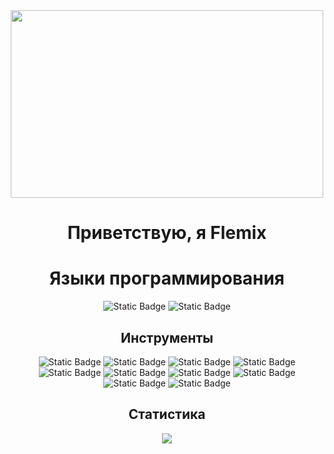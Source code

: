 <div align="center">
  <img src="https://images.wallpaperscraft.ru/image/single/devushka_maska_obodok_1139089_1280x720.jpg" width="500" height="300"/>
</div>
<h1 align="center">
  Приветствую, я Flemix
</h1>

<div align="center">
  <h1>Языки программирования</h1>
</div>

<div align="center">
  <img alt="Static Badge" src="https://img.shields.io/badge/Python-FFD43B?style=for-the-badge&logo=Python&logoColor=white&color=violet">
  <img alt="Static Badge" src="https://img.shields.io/badge/JavaScript-323330?style=for-the-badge&logo=JavaScript&logoColor=white&color=violet">
</div>

<div align="center">
  <h2>Инструменты</h2>
</div>

<div align="center">
  <img alt="Static Badge" src="https://img.shields.io/badge/VSCode-0078D4?style=for-the-badge&logo=Python&logoColor=white&color=violet">
  <img alt="Static Badge" src="https://img.shields.io/badge/Postman-FF6C37?style=for-the-badge&logo=Postman&logoColor=white&color=violet">
  <img alt="Static Badge" src="https://img.shields.io/badge/dbeaver-382923?style=for-the-badge&logo=dbeaver&logoColor=white&color=violet">
  <img alt="Static Badge" src="https://img.shields.io/badge/fastapi-109989?style=for-the-badge&logo=fastapi&logoColor=white&color=violet">
  <img alt="Static Badge" src="https://img.shields.io/badge/Sqlite-003B57?style=for-the-badge&logo=Sqlite&logoColor=white&color=violet">
  <img alt="Static Badge" src="https://img.shields.io/badge/Flask-000000?style=for-the-badge&logo=Flask&logoColor=white&color=violet">
  <img alt="Static Badge" src="https://img.shields.io/badge/Linux-FCC624?style=for-the-badge&logo=Linux&logoColor=white&color=violet">
  <img alt="Static Badge" src="https://img.shields.io/badge/PostgreSQL-316192?style=for-the-badge&logo=postgresql&logoColor=white&color=violet">
  <img alt="Static Badge" src="https://img.shields.io/badge/MySQL-005C84?style=for-the-badge&logo=mysql&logoColor=white&color=violet">
  <img alt="Static Badge" src="https://img.shields.io/badge/Pydantic-E92063?style=for-the-badge&logo=pydantic&logoColor=white&color=violet">

</div>

<div align="center">
  <h2>Статистика</h2>
</div>

<div align="center">
  <img src="https://github-readme-stats.vercel.app/api?username=flemixcodes&show_icons=true&theme=synthwave"/>
</div>

<div align="center">
</div>
